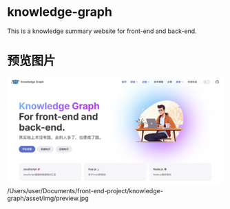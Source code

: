# knowledge-graph
This is a knowledge summary website for front-end and back-end.

# 预览图片
![image](./asset/img/preview.jpg)
/Users/user/Documents/front-end-project/knowledge-graph/asset/img/preview.jpg
